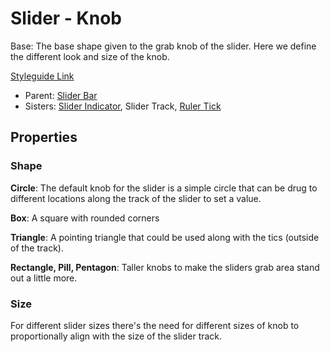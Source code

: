 # Slider - Knob

Base: The base shape given to the grab knob of the slider. Here we define the different look and size of the knob.

[Styleguide Link](https://zpl.io/2GjEvWd)

- Parent: [Slider Bar](https://github.com/able-app/docs/blob/7e988f3a61132db2fd36d56763df3852f06ab3f5/controls/%CE%B5%20elements/slider/sliderbar.md)
- Sisters: [Slider Indicator](https://github.com/able-app/docs/blob/7e988f3a61132db2fd36d56763df3852f06ab3f5/controls/%CE%B5%20elements/slider/sliderindicator.md), Slider Track, [Ruler Tick](https://github.com/able-app/docs/blob/7e988f3a61132db2fd36d56763df3852f06ab3f5/controls/%CE%B5%20elements/slider/rulertics.md)

## Properties

### Shape

**Circle**: The default knob for the slider is a simple circle that can be drug to different locations along the track of the slider to set a value.

**Box**: A square with rounded corners

**Triangle**: A pointing triangle that could be used along with the tics (outside of the track).

**Rectangle, Pill, Pentagon**: Taller knobs to make the sliders grab area stand out a little more. 

### Size

For different slider sizes there's the need for different sizes of knob to proportionally align with the size of the slider track.